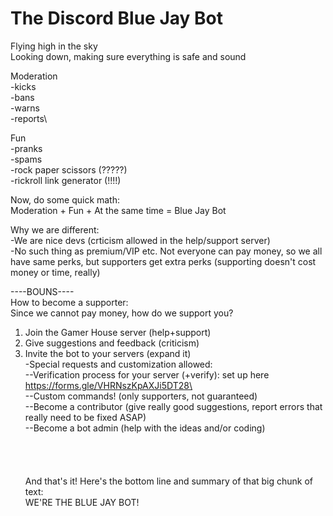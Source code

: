 # The Discord Blue Jay Bot



Flying high in the sky\
Looking down, making sure everything is safe and sound

Moderation\
-kicks\
-bans\
-warns\
-reports\

Fun\
-pranks\
-spams\
-rock paper scissors (?????)\
-rickroll link generator (!!!!)

Now, do some quick math:\
Moderation + Fun + At the same time = Blue Jay Bot



Why we are different:\
-We are nice devs (crticism allowed in the help/support server)\
-No such thing as premium/VIP etc. Not everyone can pay money, so we all have same perks, but supporters get extra perks (supporting doesn't cost money or time, really)


----BOUNS----\
How to become a supporter:\
Since we cannot pay money, how do we support you?
1. Join the Gamer House server (help+support)
2. Give suggestions and feedback (criticism)
3. Invite the bot to your servers (expand it)
\
-Special requests and customization allowed:\
--Verification process for your server (+verify): set up here
https://forms.gle/VHRNszKpAXJi5DT28\
\
--Custom commands! (only supporters, not guaranteed)\
--Become a contributor (give really good suggestions, report errors that really need to be fixed ASAP)\
--Become a bot admin (help with the ideas and/or coding)\
\
\
\
\
And that's it! Here's the bottom line and summary of that big chunk of text:\
WE'RE THE BLUE JAY BOT!
